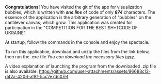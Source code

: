 **Congratulations!**
  You have visited the git of the app for visualization bubbles, which is written with **_one line_** of code of only **_874_** characters. The essence of the application is the arbitrary generation of "bubbles" on the cantilever canvas, which grow. This application was created for participation in the "COMPETITION FOR THE BEST SH*TCODE OF UKRAINE".

  At startup, follow the commands in the console and enjoy the spectacle.

To run this application, download and unzip the files from the link below, then run the .exe file
_You can download the necessary files [here](https://github.com/OlehBur/BestSh_tCode/releases)._

A video explanation of launching the program from the downloaded .zip file is also available:
https://github.com/user-attachments/assets/96688c13-d42a-4206-af8f-5cc2e7dc07ef

